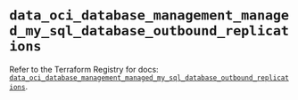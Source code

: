 # `data_oci_database_management_managed_my_sql_database_outbound_replications`

Refer to the Terraform Registry for docs: [`data_oci_database_management_managed_my_sql_database_outbound_replications`](https://registry.terraform.io/providers/oracle/oci/7.19.0/docs/data-sources/database_management_managed_my_sql_database_outbound_replications).
